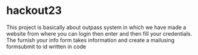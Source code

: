 # hackout23
This project is basically about outpass system in which we have made a website from where you can login then enter and then fill your credentials.
The furnish your info form takes information and create a mailusing formsubmit to id written in code
